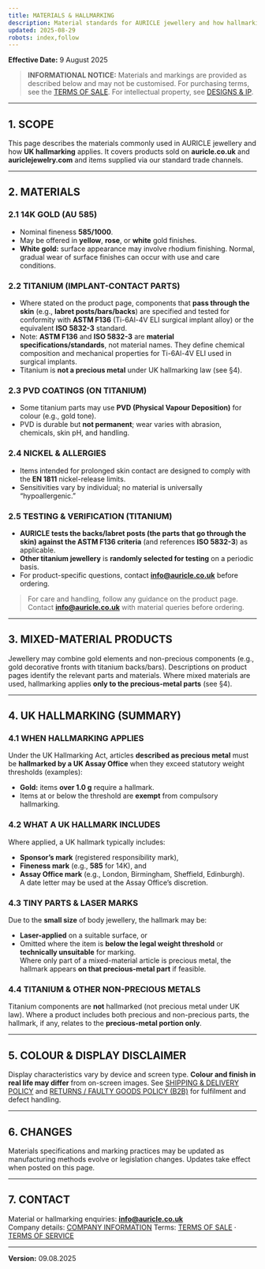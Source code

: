 ```yaml
---
title: MATERIALS & HALLMARKING
description: Material standards for AURICLE jewellery and how hallmarking is applied in the UK.
updated: 2025-08-29
robots: index,follow
---
```


<div className="information-page">

**Effective Date:** 9 August 2025

> **INFORMATIONAL NOTICE:** Materials and markings are provided as described below and may not be customised. For purchasing terms, see the [TERMS OF SALE](/information/terms-of-sale). For intellectual property, see [DESIGNS & IP](/information/design-copyright-ip-notice).

---

## 1. SCOPE

This page describes the materials commonly used in AURICLE jewellery and how **UK hallmarking** applies. It covers products sold on **auricle.co.uk** and **auriclejewelry.com** and items supplied via our standard trade channels.

---

## 2. MATERIALS

### 2.1 14K GOLD (AU 585)
- Nominal fineness **585/1000**.  
- May be offered in **yellow**, **rose**, or **white** gold finishes.  
- **White gold:** surface appearance may involve rhodium finishing. Normal, gradual wear of surface finishes can occur with use and care conditions.

### 2.2 TITANIUM (IMPLANT-CONTACT PARTS)
- Where stated on the product page, components that **pass through the skin** (e.g., **labret posts/bars/backs**) are specified and tested for conformity with **ASTM F136** (Ti-6Al-4V ELI surgical implant alloy) or the equivalent **ISO 5832-3** standard.  
- Note: **ASTM F136** and **ISO 5832-3** are **material specifications/standards**, not material names. They define chemical composition and mechanical properties for Ti-6Al-4V ELI used in surgical implants.  
- Titanium is **not a precious metal** under UK hallmarking law (see §4).

### 2.3 PVD COATINGS (ON TITANIUM)
- Some titanium parts may use **PVD (Physical Vapour Deposition)** for colour (e.g., gold tone).  
- PVD is durable but **not permanent**; wear varies with abrasion, chemicals, skin pH, and handling.

### 2.4 NICKEL & ALLERGIES
- Items intended for prolonged skin contact are designed to comply with the **EN 1811** nickel-release limits.  
- Sensitivities vary by individual; no material is universally “hypoallergenic.”

### 2.5 TESTING & VERIFICATION (TITANIUM)
- **AURICLE tests the backs/labret posts (the parts that go through the skin) against the ASTM F136 criteria** (and references **ISO 5832-3**) as applicable.  
- **Other titanium jewellery** is **randomly selected for testing** on a periodic basis.  
- For product-specific questions, contact **info@auricle.co.uk** before ordering.

> For care and handling, follow any guidance on the product page. Contact **info@auricle.co.uk** with material queries before ordering.

---

## 3. MIXED-MATERIAL PRODUCTS

Jewellery may combine gold elements and non-precious components (e.g., gold decorative fronts with titanium backs/bars). Descriptions on product pages identify the relevant parts and materials. Where mixed materials are used, hallmarking applies **only to the precious-metal parts** (see §4).

---

## 4. UK HALLMARKING (SUMMARY)

### 4.1 WHEN HALLMARKING APPLIES
Under the UK Hallmarking Act, articles **described as precious metal** must be **hallmarked by a UK Assay Office** when they exceed statutory weight thresholds (examples):
- **Gold:** items **over 1.0 g** require a hallmark.  
- Items at or below the threshold are **exempt** from compulsory hallmarking.

### 4.2 WHAT A UK HALLMARK INCLUDES
Where applied, a UK hallmark typically includes:
- **Sponsor’s mark** (registered responsibility mark),  
- **Fineness mark** (e.g., **585** for 14K), and  
- **Assay Office mark** (e.g., London, Birmingham, Sheffield, Edinburgh).  
A date letter may be used at the Assay Office’s discretion.

### 4.3 TINY PARTS & LASER MARKS
Due to the **small size** of body jewellery, the hallmark may be:
- **Laser-applied** on a suitable surface, or  
- Omitted where the item is **below the legal weight threshold** or **technically unsuitable** for marking.  
Where only part of a mixed-material article is precious metal, the hallmark appears **on that precious-metal part** if feasible.

### 4.4 TITANIUM & OTHER NON-PRECIOUS METALS
Titanium components are **not** hallmarked (not precious metal under UK law). Where a product includes both precious and non-precious parts, the hallmark, if any, relates to the **precious-metal portion only**.

---

## 5. COLOUR & DISPLAY DISCLAIMER

Display characteristics vary by device and screen type. **Colour and finish in real life may differ** from on-screen images. See [SHIPPING & DELIVERY POLICY](/information/shipping-and-delivery-policy) and [RETURNS / FAULTY GOODS POLICY (B2B)](/information/returns-and-faulty-goods-policy) for fulfilment and defect handling.

---

## 6. CHANGES

Materials specifications and marking practices may be updated as manufacturing methods evolve or legislation changes. Updates take effect when posted on this page.

---

## 7. CONTACT

Material or hallmarking enquiries: **info@auricle.co.uk**  
Company details: [COMPANY INFORMATION](/information/company-information-imprint)
Terms: [TERMS OF SALE](/information/terms-of-sale) · [TERMS OF SERVICE](/information/terms-of-service)

---

**Version:** 09.08.2025

</div>